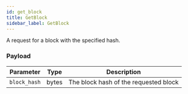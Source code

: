 ```yaml
---
id: get_block
title: GetBlock
sidebar_label: GetBlock
---
```


<!----------------------------------------------------------------------------->
<!-------------------- THIS MARKDOWN FILE IS AUTOGENERATED -------------------->
<!----------------------------------------------------------------------------->

A request for a block with the specified hash.

### Payload

|   Parameter  | Type  |              Description              |
|:------------:|-------|:-------------------------------------:|
| `block_hash` | bytes | The block hash of the requested block |
